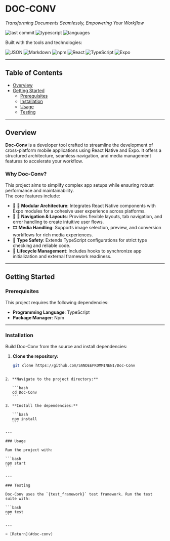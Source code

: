 
# DOC-CONV

*Transforming Documents Seamlessly, Empowering Your Workflow*

![last commit](https://img.shields.io/github/last-commit/SANDEEPKOMMINENI/Doc-Conv)
![typescript](https://img.shields.io/badge/typescript-100%25-blue)
![languages](https://img.shields.io/github/languages/count/SANDEEPKOMMINENI/Doc-Conv)

Built with the tools and technologies:

![JSON](https://img.shields.io/badge/-JSON-informational?style=flat-square&logo=json)
![Markdown](https://img.shields.io/badge/-Markdown-informational?style=flat-square&logo=markdown)
![npm](https://img.shields.io/badge/-npm-informational?style=flat-square&logo=npm)
![React](https://img.shields.io/badge/-React-informational?style=flat-square&logo=react)
![TypeScript](https://img.shields.io/badge/-TypeScript-informational?style=flat-square&logo=typescript)
![Expo](https://img.shields.io/badge/-Expo-informational?style=flat-square&logo=expo)

---

## Table of Contents

- [Overview](#overview)
- [Getting Started](#getting-started)
  - [Prerequisites](#prerequisites)
  - [Installation](#installation)
  - [Usage](#usage)
  - [Testing](#testing)

---

## Overview

**Doc-Conv** is a developer tool crafted to streamline the development of cross-platform mobile applications using React Native and Expo. It offers a structured architecture, seamless navigation, and media management features to accelerate your workflow.

### Why Doc-Conv?

This project aims to simplify complex app setups while ensuring robust performance and maintainability.  
The core features include:

- 🍇 🌸 **Modular Architecture**: Integrates React Native components with Expo modules for a cohesive user experience across platforms.
- 🍥 🧭 **Navigation & Layouts**: Provides flexible layouts, tab navigation, and error handling to create intuitive user flows.
- 🎞️ **Media Handling**: Supports image selection, preview, and conversion workflows for rich media experiences.
- 🧩 **Type Safety**: Extends TypeScript configurations for strict type checking and reliable code.
- 🔄 **Lifecycle Management**: Includes hooks to synchronize app initialization and external framework readiness.

---

## Getting Started

### Prerequisites

This project requires the following dependencies:

- **Programming Language**: TypeScript  
- **Package Manager**: Npm

---

### Installation

Build Doc-Conv from the source and install dependencies:

1. **Clone the repository:**
   ```bash
   git clone https://github.com/SANDEEPKOMMINENI/Doc-Conv
````

2. **Navigate to the project directory:**

   ```bash
   cd Doc-Conv
   ```

3. **Install the dependencies:**

   ```bash
   npm install
   ```

---

### Usage

Run the project with:

```bash
npm start
```

---

### Testing

Doc-Conv uses the `{test_framework}` test framework. Run the test suite with:

```bash
npm test
```

---

⬅️ [Return](#doc-conv)
